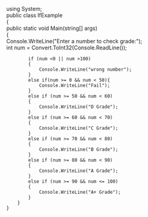 using System;      
public class IfExample  
    {  
        public static void Main(string[] args)  
        {  
            Console.WriteLine("Enter a number to check grade:");  
            int num = Convert.ToInt32(Console.ReadLine());  
  
            if (num <0 || num >100)  
            {  
                Console.WriteLine("wrong number");  
            }  
            else if(num >= 0 && num < 50){  
                Console.WriteLine("Fail");  
            }  
            else if (num >= 50 && num < 60)  
            {  
                Console.WriteLine("D Grade");  
            }  
            else if (num >= 60 && num < 70)  
            {  
                Console.WriteLine("C Grade");  
            }  
            else if (num >= 70 && num < 80)  
            {  
                Console.WriteLine("B Grade");  
            }  
            else if (num >= 80 && num < 90)  
            {  
                Console.WriteLine("A Grade");  
            }  
            else if (num >= 90 && num <= 100)  
            {  
                Console.WriteLine("A+ Grade");  
            }  
        }  
    }  
